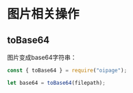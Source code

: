 # 图片相关操作

## toBase64

图片变成base64字符串：

```js
const { toBase64 } = require("oipage");

let base64 = toBase64(filepath);
```